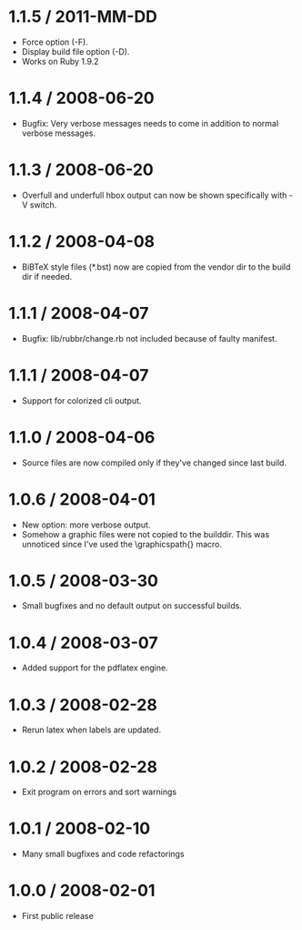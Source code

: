 1.1.5 / 2011-MM-DD
==================

* Force option (-F).
* Display build file option (-D).
* Works on Ruby 1.9.2

1.1.4 / 2008-06-20
==================

* Bugfix: Very verbose messages needs to come in addition to normal verbose
  messages.

1.1.3 / 2008-06-20
==================

* Overfull and underfull hbox output can now be shown specifically with -V
  switch.

1.1.2 / 2008-04-08
==================

* BiBTeX style files (*.bst) now are copied from the vendor dir to
  the build dir if needed.

1.1.1 / 2008-04-07
==================

* Bugfix: lib/rubbr/change.rb not included because of faulty manifest.

1.1.1 / 2008-04-07
==================

* Support for colorized cli output.

1.1.0 / 2008-04-06
==================

* Source files are now compiled only if they've changed since last build.

1.0.6 / 2008-04-01
==================

* New option: more verbose output.
* Somehow a graphic files were not copied to the builddir. This
  was unnoticed since I've used the \graphicspath{} macro.

1.0.5 / 2008-03-30
==================

* Small bugfixes and no default output on successful builds.

1.0.4 / 2008-03-07
==================

* Added support for the pdflatex engine.

1.0.3 / 2008-02-28
==================

* Rerun latex when labels are updated.

1.0.2 / 2008-02-28
==================

* Exit program on errors and sort warnings

1.0.1 / 2008-02-10
==================

* Many small bugfixes and code refactorings

1.0.0 / 2008-02-01
==================

* First public release
